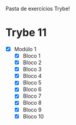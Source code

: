 Pasta de exercícios Trybe!
# Trybe 11

- [x] Modúlo 1
  - [x] Bloco 1
  - [x] Bloco 2
  - [x] Bloco 3
  - [x] Bloco 4
  - [x] Bloco 5
  - [x] Bloco 6
  - [x] Bloco 7
  - [x] Bloco 8
  - [x] Bloco 9
  - [x] Bloco 10 
